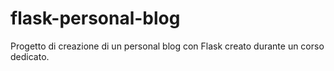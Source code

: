# flask-personal-blog

Progetto di creazione di un personal blog con Flask creato durante un corso dedicato.
